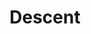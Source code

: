 ---
title: Descent
layout: img
image_path: /img/photo/2019-03-03-volunteer.jpg
thumb_path: /img/photo/2019-03-03-volunteer_tn.jpg
---